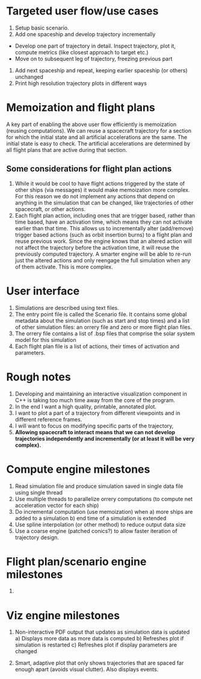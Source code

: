 # Targeted user flow/use cases
1. Setup basic scenario. 
1. Add one spaceship and develop trajectory incrementally
  - Develop one part of trajectory in detail. Inspect trajectory, plot it,
    compute metrics (like closest approach to target etc.)
  - Move on to subsequent leg of trajectory, freezing previous part
1. Add next spaceship and repeat, keeping earlier spaceship (or others) unchanged
1. Print high resolution trajectory plots in different ways


# Memoization and flight plans

A key part of enabling the above user flow efficiently is memoization (reusing
computations). We can reuse a spacecraft trajectory for a section for which the
initial state and all artificial accelerations are the same. The initial state
is easy to check. The artificial accelerations are determined by all flight
plans that are active during that section.  



## Some considerations for flight plan actions

1. While it would be cool to have flight actions triggered by the state of other
   ships (via messages) it would make memoization more complex. For this reason
   we do not implement any actions that depend on anything in the simulation
   that can be changed, like trajectories of other spacecraft, or other actions.
1. Each flight plan action, including ones that are trigger based, rather than
   time based, have an activation time, which means they can not activate
   earlier than that time. This allows us to incrementally alter (add/remove)
   trigger based  actions (such as orbit insertion burns) to a flight plan and
   reuse previous work. Since the engine knows that an altered action will not
   affect the trajectory before the activation time, it will reuse the
   previously computed trajectory. A smarter engine will be able to re-run
   just the altered actions and only reengage the full simulation when any of
   them activate. This is more complex.


# User interface

1. Simulations are described using text files.
1. The entry point file is called the Scenario file. It contains some global
   metadata about the simulation (such as start and stop times) and a list of
   other simulation files: an orrery file and zero or more flight plan files. 
1. The orrery file contains a list of .bsp files that comprise the solar system
   model for this simulation
1. Each flight plan file is a list of actions, their times of activation and
   parameters. 



# Rough notes
1. Developing and maintaining an interactive visualization component in C++ is
   taking too much time away from the core of the program. 
1. In the end I want a high quality, printable, annotated plot. 
1. I want to plot a part of a trajectory from different viewpoints and in
   different reference frames.
1. I will want to focus on modifying specific parts of the trajectory,
1. **Allowing spacecraft to interact means that we can not develop trajectories independently and incrementally (or at least it will be very complex).**



# Compute engine milestones

1. Read simulation file and produce simulation saved in single 
   data file using single thread
2. Use multiple threads to parallelize orrery computations 
   (to compute net acceleration vector for each ship)
3. Do incremental computation (use memoization) when
   a) more ships are added to a simulation
   b) end time of a simulation is extended   
4. Use spline interpolation (or other method) to reduce output data size
5. Use a coarse engine (patched conics?) to allow faster iteration of
   trajectory design. 


# Flight plan/scenario engine milestones

1. 



# Viz engine milestones

1. Non-interactive PDF output that updates as simulation data is updated
   a) Displays more data as more data is computed
   b) Refreshes plot if simulation is restarted
   c) Refreshes plot if display parameters are changed

2. Smart, adaptive plot that only shows trajectories that are spaced far 
   enough apart (avoids visual clutter). Also displays events.

